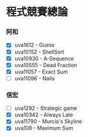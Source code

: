 # 程式競賽總論

### 阿和
* [x] uva1612 - Guess
* [x] uva10152 - ShellSort
* [x] uva10930 - A-Sequence
* [x] uva10555 - Dead Fraction
* [x] uva11057 - Exact Sum
* [ ] uva11096 - Nails

### 信宏
* [ ] uva1292 - Strategic game
* [x] uva10342 - Always Late
* [x] uva11790 - Murcia's Skyline
* [x] uva108 - Maximum Sum